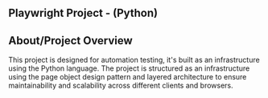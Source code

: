 

## Playwright Project - (Python)

## About/Project Overview
This project is designed for automation testing, it's built as an infrastructure using the Python language.
The project is structured as an infrastructure using the page object design pattern and layered architecture to ensure maintainability and scalability across different clients and browsers.



